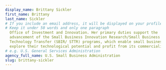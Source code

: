 ```yaml
---
display_name: Brittany Sickler
first_name: Brittany
last_name: Sickler
# If you include an email address, it will be displayed on your profile page
# Keep it under 50 words and only one paragraph
  Office of Investment and Innovation. Her primary duties support the
  advancement of the Small Business Innovation Research/Small Business
  Technology Transfer (SBIR/ STTR) programs, which enable small businesses to
  explore their technological potential and profit from its commercialization.
# e.g. U.S. General Services Administration
agency_full_name: U.S. Small Business Administration
slug: brittany-sickler
---
```

